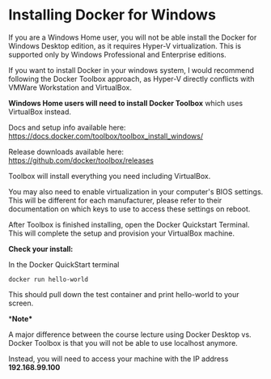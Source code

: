 # Installing Docker for Windows

If you are a Windows Home user, you will not be able install the Docker for Windows Desktop edition, as it requires Hyper-V virtualization. This is supported only by Windows Professional and Enterprise editions.

If you want to install Docker in your windows system, I would recommend following the Docker Toolbox approach, as Hyper-V directly conflicts with VMWare Workstation and VirtualBox.

**Windows Home users will need to install Docker Toolbox** which uses VirtualBox instead.

Docs and setup info available here:
https://docs.docker.com/toolbox/toolbox_install_windows/

Release downloads available here:
https://github.com/docker/toolbox/releases

Toolbox will install everything you need including VirtualBox.

You may also need to enable virtualization in your computer's BIOS settings. This will be different for each manufacturer, please refer to their documentation on which keys to use to access these settings on reboot.

After Toolbox is finished installing, open the Docker Quickstart Terminal. This will complete the setup and provision your VirtualBox machine.

**Check your install:**

In the Docker QuickStart terminal

```
docker run hello-world
```

This should pull down the test container and print hello-world to your screen.

***Note\***

A major difference between the course lecture using Docker Desktop vs. Docker Toolbox is that you will not be able to use localhost anymore.

Instead, you will need to access your machine with the IP address **192.168.99.100**